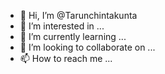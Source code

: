 - 👋 Hi, I’m @Tarunchintakunta
- 👀 I’m interested in ...
- 🌱 I’m currently learning ...
- 💞️ I’m looking to collaborate on ...
- 📫 How to reach me ...

<!---
Tarunchintakunta/Tarunchintakunta is a ✨ special ✨ repository because its `README.md` (this file) appears on your GitHub profile.
You can click the Preview link to take a look at your changes.
--->

